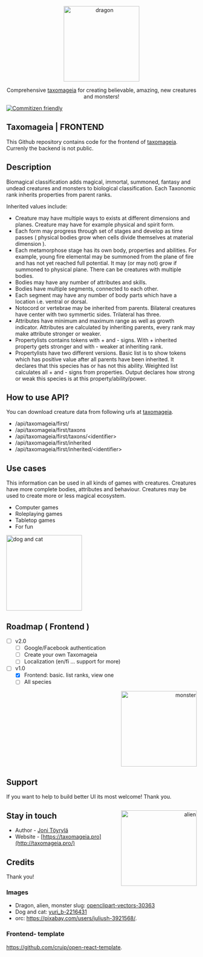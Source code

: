 <p align="center">
  <a href="http://taxomageia.pro/" target="blank"><img src="https://github.com/Nerdman4U/taxomageia/blob/master/public/images/dragon.png" width="200" alt="dragon" /></a>
</p>

<p align="center">Comprehensive <a href="http://taxomageia.pro" target="_blank">taxomageia</a> for creating believable, amazing, new creatures and monsters!</p>

[![Commitizen friendly](https://img.shields.io/badge/commitizen-friendly-brightgreen.svg)](http://commitizen.github.io/cz-cli/)

<p align="center">

## Taxomageia | FRONTEND

This Github repository contains code for the frontend of <a href="http://taxomageia.pro" target="_blank">taxomageia</a>. Currenly the backend is not public.

## Description

Biomagical classification adds magical, immortal, summoned, fantasy and undead creatures and monsters to biological classification. Each Taxonomic rank inherits properties from parent ranks. 

Inherited values include:
- Creature may have multiple ways to exists at different dimensions and planes. Creature may have for example physical and spirit form.
- Each form may progress through set of stages and develop as time passes ( physical bodies grow when cells divide themselves at material dimension ). 
- Each metamorphose stage has its own body, properties and abilities. For example, young fire elemental may be summoned from the plane of fire and has not yet reached full potential. It may (or may not) grow if summoned to physical plane. There can be creatures with multiple bodies.
- Bodies may have any number of attributes and skills.
- Bodies have multiple segments, connected to each other.
- Each segment may have any number of body parts which have a location i.e. ventral or dorsal.
- Notocord or vertebrae may be inherited from parents. Bilateral creatures have center with two symmertic sides. Trilateral has three.
- Attributes have minimum and maximum range as well as growth indicator. Attributes are calculated by inheriting parents, every rank may make attribute stronger or weaker.
- Propertylists contains tokens with + and - signs. With + inherited property gets stronger and with - weaker at inheriting rank.
- Propertylists have two different versions. Basic list is to show tokens which has positive value after all parents have been inherited. It declares that this species has or has not this ability. Weighted list calculates all + and - signs from properties. Output declares how strong or weak this species is at this property/ability/power.

## How to use API?

You can download creature data from following urls at <a href="http://taxomageia.pro" target="_blank">taxomageia</a>.

- /api/taxomageia/first/
- /api/taxomageia/first/taxons
- /api/taxomageia/first/taxons/\<identifier\>
- /api/taxomageia/first/inherited
- /api/taxomageia/first/inherited/\<identifier\>

## Use cases

This information can be used in all kinds of games with creatures. Creatures have more complete bodies, attributes and behaviour. Creatures may be used to create more or less magical ecosystem.

- Computer games
- Roleplaying games
- Tabletop games
- For fun

<p align="left">
  <a href="http://taxomageia.pro/" target="blank"><img src="https://github.com/Nerdman4U/taxomageia/blob/master/public/images/dog.jpg" width="200" alt="dog and cat" /></a>
</p>

## Roadmap ( Frontend ) 

- [ ] v2.0
  - [ ] Google/Facebook authentication
  - [ ] Create your own Taxomageia
  - [ ] Localization (en/fi ... support for more)

- [ ] v1.0
  - [X] Frontend: basic. list ranks, view one
  - [ ] All species

<p align="right">
  <a href="http://taxomageia.pro/" target="blank"><img src="https://github.com/Nerdman4U/taxomageia/blob/master/public/images/monster.png" width="200" alt="monster" /></a>
</p>

## Support

If you want to help to build better UI its most welcome! Thank you.

<p align="right" style="float:right">
  <a href="http://taxomageia.pro/" target="blank"><img src="https://github.com/Nerdman4U/taxomageia/blob/master/public/images/alien.png" width="200" alt="alien" /></a>
</p>

## Stay in touch

- Author - [Joni Töyrylä](https://github.com/Nerdman4U)
- Website - [https://taxomageia.pro](http://taxomageia.pro/)

## Credits

Thank you!

### Images 

- Dragon, alien, monster slug: <a href="https://pixabay.com/users/openclipart-vectors-30363/" target="blank">openclipart-vectors-30363</a>
- Dog and cat: <a href="https://pixabay.com/users/yuri_b-2216431/" target="blank">yuri_b-2216431</a>
- orc: https://pixabay.com/users/juliush-3921568/.

### Frontend- template
https://github.com/cruip/open-react-template.




